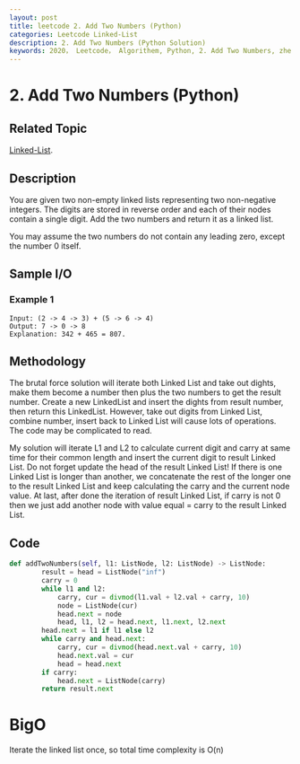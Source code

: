 ```yaml
---
layout: post
title: leetcode 2. Add Two Numbers (Python)
categories: Leetcode Linked-List
description: 2. Add Two Numbers (Python Solution)
keywords: 2020， Leetcode， Algorithem, Python, 2. Add Two Numbers, zhenyu, Linked List
---
```


# 2. Add Two Numbers (Python)

## Related Topic
<a href="/categories/#Linked-List" target="_blank"> Linked-List</a>.

## Description
You are given two non-empty linked lists representing two non-negative integers. The digits are stored in reverse order and each of their nodes contain a single digit. Add the two numbers and return it as a linked list.

You may assume the two numbers do not contain any leading zero, except the number 0 itself.

## Sample I/O

### Example 1
```
Input: (2 -> 4 -> 3) + (5 -> 6 -> 4)
Output: 7 -> 0 -> 8
Explanation: 342 + 465 = 807.
```

## Methodology
The brutal force solution will iterate both Linked List and take out dights, make them become a number then plus the two numbers to get the result number. Create a new LinkedList and insert the dights from result number, then return this LinkedList. However, take out digits from Linked List, combine number, insert back to Linked List will cause lots of operations. The code may be complicated to read.

My solution will iterate L1 and L2 to calculate current digit and carry at same time for their common length and insert the current digit to result Linked List. Do not forget update the head of the result Linked List! If there is one Linked List is longer than another, we concatenate the rest of the longer one to the result Linked List and keep calculating the carry and the current node value. At last, after done the iteration of result Linked List, if carry is not 0 then we just add another node with value equal = carry to the result Linked List.

## Code
```python
def addTwoNumbers(self, l1: ListNode, l2: ListNode) -> ListNode:
        result = head = ListNode("inf")
        carry = 0
        while l1 and l2:
            carry, cur = divmod(l1.val + l2.val + carry, 10)
            node = ListNode(cur)
            head.next = node
            head, l1, l2 = head.next, l1.next, l2.next
        head.next = l1 if l1 else l2
        while carry and head.next:
            carry, cur = divmod(head.next.val + carry, 10)
            head.next.val = cur
            head = head.next
        if carry:
            head.next = ListNode(carry)
        return result.next
```
# BigO
Iterate the linked list once, so total time complexity is O(n)
